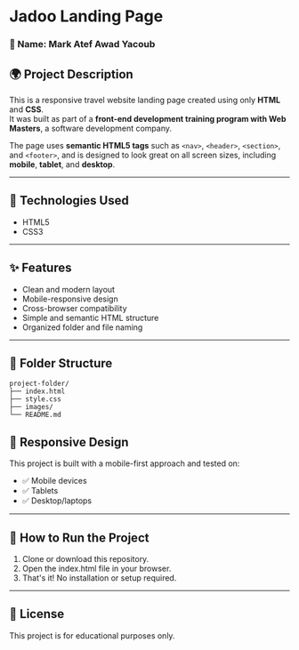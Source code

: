 # Jadoo Landing Page

### 👤 Name: Mark Atef Awad Yacoub

## 🌍 Project Description

This is a responsive travel website landing page created using only **HTML** and **CSS**.  
It was built as part of a **front-end development training program with Web Masters**, a software development company.


The page uses **semantic HTML5 tags** such as `<nav>`, `<header>`, `<section>`, and `<footer>`, and is designed to look great on all screen sizes, including **mobile**, **tablet**, and **desktop**.

---

## 🚀 Technologies Used

- HTML5
- CSS3

---

## ✨ Features

- Clean and modern layout
- Mobile-responsive design
- Cross-browser compatibility
- Simple and semantic HTML structure
- Organized folder and file naming

---

## 📁 Folder Structure

```
project-folder/
├── index.html
├── style.css
├── images/
└── README.md
``` 

## 📱 Responsive Design

This project is built with a mobile-first approach and tested on:

- ✅ Mobile devices
- ✅ Tablets
- ✅ Desktop/laptops

---

## 🧪 How to Run the Project

1. Clone or download this repository.
2. Open the index.html file in your browser.
3. That's it! No installation or setup required.

---

## 📄 License

This project is for educational purposes only.
